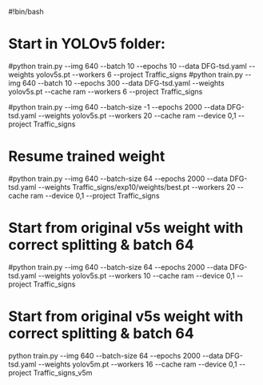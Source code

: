 #!bin/bash
# Start in YOLOv5 folder:
#python train.py --img 640 --batch 10 --epochs 10 --data DFG-tsd.yaml --weights yolov5s.pt --workers 6 --project Traffic_signs
#python train.py --img 640 --batch 10 --epochs 300 --data DFG-tsd.yaml --weights yolov5s.pt --cache ram --workers 6 --project Traffic_signs


#python train.py --img 640 --batch-size -1 --epochs 2000 --data DFG-tsd.yaml --weights yolov5s.pt --workers 20 --cache ram --device 0,1 --project Traffic_signs

# Resume trained weight

#python train.py --img 640 --batch-size 64 --epochs 2000 --data DFG-tsd.yaml --weights Traffic_signs/exp10/weights/best.pt --workers 20 --cache ram --device 0,1 --project Traffic_signs

# Start from original v5s weight with correct splitting & batch 64
#python train.py --img 640 --batch-size 64 --epochs 2000 --data DFG-tsd.yaml --weights yolov5s.pt --workers 10 --cache ram --device 0,1 --project Traffic_signs

# Start from original v5s weight with correct splitting & batch 64
python train.py --img 640 --batch-size 64 --epochs 2000 --data DFG-tsd.yaml --weights yolov5m.pt --workers 16 --cache ram --device 0,1 --project Traffic_signs_v5m

